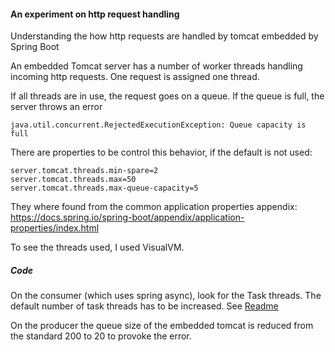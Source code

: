 
#### An experiment on http request handling

Understanding the how http requests are handled by tomcat embedded by Spring Boot

An embedded Tomcat server has a number of worker threads handling incoming http requests. One request is assigned one thread.

If all threads are in use, the request goes on a queue. If the queue is full, the server throws an error

```
java.util.concurrent.RejectedExecutionException: Queue capacity is full
```

There are properties to be control this behavior, if the default is not used:
```
server.tomcat.threads.min-spare=2  
server.tomcat.threads.max=50  
server.tomcat.threads.max-queue-capacity=5
```

They where found from the common application properties appendix:
https://docs.spring.io/spring-boot/appendix/application-properties/index.html

To see the threads used, I used VisualVM.

##### Code
On the consumer (which uses spring async), look for the Task threads. The default number of task threads has to be increased. See [Readme](../../../javacode/rest/basic-rest-app/README.md)

On the producer the queue size of the embedded tomcat is reduced from the standard 200 to 20 to provoke the error.